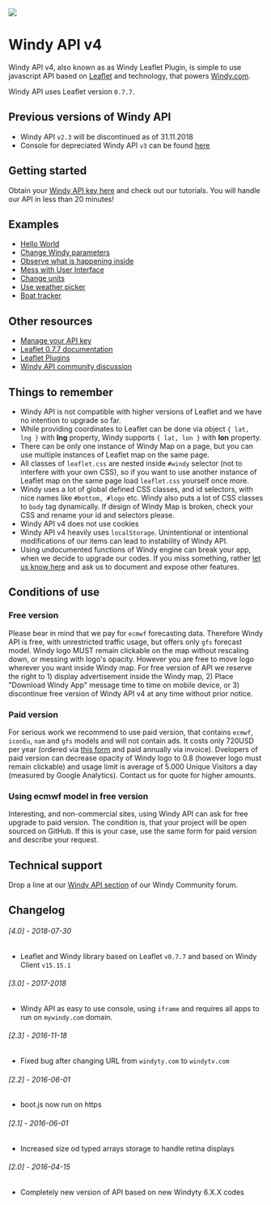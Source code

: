 ![](assets/intro4.gif)

# Windy API v4
Windy API v4, also known as as Windy Leaflet Plugin, is simple to use javascript API based on [Leaflet](https://leafletjs.com/) and technology, that powers [Windy.com](https://www.windy.com). 

Windy API uses Leaflet version `0.7.7`.

## Previous versions of Windy API
 - Windy API `v2.3` will be discontinued as of 31.11.2018
 - Console for depreciated Windy API `v3` can be found [here](https://api3.windy.com)

## Getting started
Obtain your [Windy API key here](https://api4.windy.com/api-key/) and check out our tutorials. You will handle our API in less than 20 minutes!

## Examples
 - [Hello World](https://api4.windy.com/examples/hello-world/)
 - [Change Windy parameters](https://api4.windy.com/examples/parameters/)
 - [Observe what is happening inside](https://api4.windy.com/examples/bcast/)
 - [Mess with User Interface](https://api4.windy.com/examples/navigation/)
 - [Change units](https://api4.windy.com/examples/metrics/)
 - [Use weather picker](https://api4.windy.com/examples/picker/)
 - [Boat tracker](https://api4.windy.com/examples/boat-tracker/)

## Other resources
 - [Manage your API key](https://api4.windy.com/api-key/)
 - [Leaflet 0.7.7 documentation](https://leafletjs.com/reference-0.7.7.html)
 - [Leaflet Plugins](https://leafletjs.com/plugins.html)
 - [Windy API community discussion](https://community.windy.com/category/12/windy-api)

## Things to remember
 - Windy API is not compatible with higher versions of Leaflet and we have no intention to upgrade so far.
 - While providing coordinates to Leaflet can be done via object `{ lat, lng }` with **lng** property, Windy supports `{ lat, lon }` with **lon** property. 
 - There can be only one instance of Windy Map on a page, but you can use multiple instances of Leaflet map on the same page.
 - All classes of `leaflet.css` are nested inside `#windy` selector (not to interfere with your own CSS), so if you want to use another instance of Leaflet map on the same page load `leaflet.css` yourself once more.
 - Windy uses a lot of global defined CSS classes, and id selectors, with nice names like `#bottom, #logo` etc. Windy also puts a lot of CSS classes to `body` tag dynamically. If design of Windy Map is broken, check your CSS and rename your id and selectors please.
 - Windy API v4 does not use cookies
 - Windy API v4 heavily uses `localStorage`. Unintentional or intentional modifications of our items can lead to instability of Windy API.
 - Using undocumented functions of Windy engine can break your app, when we decide to upgrade our codes. If you miss something, rather [let us know here](https://community.windy.com/category/12/windy-api) and ask us to document and expose other features.
 
## Conditions of use 
### Free version
Please bear in mind that we pay for `ecmwf` forecasting data. Therefore Windy API is free, with unrestricted traffic usage, but offers only `gfs` forecast model. Windy logo MUST remain clickable on the map without rescaling down, or messing with logo's opacity. However you are free to move logo wherever you want inside Windy map. For free version of API we reserve the right to 1) display advertisement inside the Windy map, 2) Place "Download Windy App" message time to time on mobile device, or 3) discontinue free version of Windy API v4 at any time without prior notice. 

### Paid version
For serious work we recommend to use paid version, that contains `ecmwf`, `iconEu`, `nam` and `gfs` models and will not contain ads. It costs only 720USD per year (ordered via [this form](https://goo.gl/forms/qu21Snkl5igdIKcg1) and paid annually via invoice). Dvelopers of paid version can decrease opacity of Windy logo to 0.8 (however logo must remain clickable) and usage limit is average of 5.000 Unique Visitors a day (measured by Google Analytics). Contact us for quote for higher amounts.

### Using ecmwf model in free version
Interesting, and non-commercial sites, using Windy API can ask for free upgrade to paid version. The condition is, that your project will be open sourced on GitHub. If this is your case, use the same form for paid version and describe your request.

## Technical support
Drop a line at our [Windy API section](https://community.windy.com/category/12/windy-api) of our Windy Community forum.

## Changelog
###### [4.0] - 2018-07-30
- Leaflet and Windy library based on Leaflet `v0.7.7` and based on Windy Client `v15.15.1`

###### [3.0] - 2017-2018
- Windy API as easy to use console, using `iframe` and requires all apps to run on `mywindy.com` domain.

###### [2.3] - 2016-11-18
- Fixed bug after changing URL from `windyty.com` to `windytv.com`

###### [2.2] - 2016-06-01
- boot.js now run on https

###### [2.1] - 2016-06-01
- Increased size od typed arrays storage to handle retina displays

###### [2.0] - 2016-04-15
- Completely new version of API based on new Windyty 6.X.X codes


